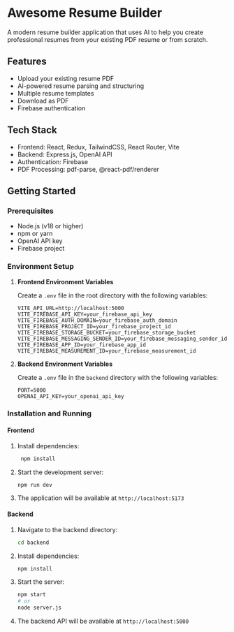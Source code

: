 # Awesome Resume Builder

A modern resume builder application that uses AI to help you create professional resumes from your existing PDF resume or from scratch.

## Features

- Upload your existing resume PDF
- AI-powered resume parsing and structuring
- Multiple resume templates
- Download as PDF
- Firebase authentication

## Tech Stack

- Frontend: React, Redux, TailwindCSS, React Router, Vite
- Backend: Express.js, OpenAI API
- Authentication: Firebase
- PDF Processing: pdf-parse, @react-pdf/renderer

## Getting Started

### Prerequisites

- Node.js (v18 or higher)
- npm or yarn
- OpenAI API key
- Firebase project

### Environment Setup

1. **Frontend Environment Variables**

   Create a `.env` file in the root directory with the following variables:

   ```
   VITE_API_URL=http://localhost:5000
   VITE_FIREBASE_API_KEY=your_firebase_api_key
   VITE_FIREBASE_AUTH_DOMAIN=your_firebase_auth_domain
   VITE_FIREBASE_PROJECT_ID=your_firebase_project_id
   VITE_FIREBASE_STORAGE_BUCKET=your_firebase_storage_bucket
   VITE_FIREBASE_MESSAGING_SENDER_ID=your_firebase_messaging_sender_id
   VITE_FIREBASE_APP_ID=your_firebase_app_id
   VITE_FIREBASE_MEASUREMENT_ID=your_firebase_measurement_id
   ```

2. **Backend Environment Variables**

   Create a `.env` file in the `backend` directory with the following variables:

   ```
   PORT=5000
   OPENAI_API_KEY=your_openai_api_key
   ```

### Installation and Running

#### Frontend

1. Install dependencies:
   ```bash
    npm install
   ```

2. Start the development server:
   ```bash
   npm run dev
   ```

3. The application will be available at `http://localhost:5173`

#### Backend

1. Navigate to the backend directory:
   ```bash
   cd backend
   ```

2. Install dependencies:
   ```bash
   npm install
   ```

3. Start the server:
   ```bash
   npm start
   # or
   node server.js
   ```

4. The backend API will be available at `http://localhost:5000`
